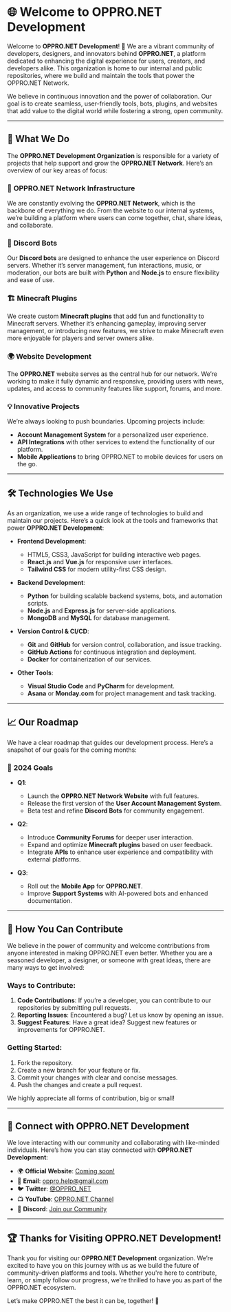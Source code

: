 # 🌐 Welcome to OPPRO.NET Development

Welcome to **OPPRO.NET Development**! 🚀 We are a vibrant community of developers, designers, and innovators behind **OPPRO.NET**, a platform dedicated to enhancing the digital experience for users, creators, and developers alike. This organization is home to our internal and public repositories, where we build and maintain the tools that power the OPPRO.NET Network.

We believe in continuous innovation and the power of collaboration. Our goal is to create seamless, user-friendly tools, bots, plugins, and websites that add value to the digital world while fostering a strong, open community.

---

## 🚀 What We Do
The **OPPRO.NET Development Organization** is responsible for a variety of projects that help support and grow the **OPPRO.NET Network**. Here’s an overview of our key areas of focus:

### 🔧 **OPPRO.NET Network Infrastructure**
We are constantly evolving the **OPPRO.NET Network**, which is the backbone of everything we do. From the website to our internal systems, we’re building a platform where users can come together, chat, share ideas, and collaborate.

### 🤖 **Discord Bots**
Our **Discord bots** are designed to enhance the user experience on Discord servers. Whether it’s server management, fun interactions, music, or moderation, our bots are built with **Python** and **Node.js** to ensure flexibility and ease of use.

### 🏗️ **Minecraft Plugins**
We create custom **Minecraft plugins** that add fun and functionality to Minecraft servers. Whether it’s enhancing gameplay, improving server management, or introducing new features, we strive to make Minecraft even more enjoyable for players and server owners alike.

### 🌍 **Website Development**
The **OPPRO.NET** website serves as the central hub for our network. We’re working to make it fully dynamic and responsive, providing users with news, updates, and access to community features like support, forums, and more.

### 💡 **Innovative Projects**
We’re always looking to push boundaries. Upcoming projects include:
- **Account Management System** for a personalized user experience.
- **API Integrations** with other services to extend the functionality of our platform.
- **Mobile Applications** to bring OPPRO.NET to mobile devices for users on the go.

---

## 🛠️ Technologies We Use
As an organization, we use a wide range of technologies to build and maintain our projects. Here’s a quick look at the tools and frameworks that power **OPPRO.NET Development**:

- **Frontend Development**:
    - HTML5, CSS3, JavaScript for building interactive web pages.
    - **React.js** and **Vue.js** for responsive user interfaces.
    - **Tailwind CSS** for modern utility-first CSS design.

- **Backend Development**:
    - **Python** for building scalable backend systems, bots, and automation scripts.
    - **Node.js** and **Express.js** for server-side applications.
    - **MongoDB** and **MySQL** for database management.

- **Version Control & CI/CD**:
    - **Git** and **GitHub** for version control, collaboration, and issue tracking.
    - **GitHub Actions** for continuous integration and deployment.
    - **Docker** for containerization of our services.

- **Other Tools**:
    - **Visual Studio Code** and **PyCharm** for development.
    - **Asana** or **Monday.com** for project management and task tracking.
---

## 📈 Our Roadmap

We have a clear roadmap that guides our development process. Here’s a snapshot of our goals for the coming months:

### 🌟 **2024 Goals**
- **Q1**:
    - Launch the **OPPRO.NET Network Website** with full features.
    - Release the first version of the **User Account Management System**.
    - Beta test and refine **Discord Bots** for community engagement.

- **Q2**:
    - Introduce **Community Forums** for deeper user interaction.
    - Expand and optimize **Minecraft plugins** based on user feedback.
    - Integrate **APIs** to enhance user experience and compatibility with external platforms.

- **Q3**:
    - Roll out the **Mobile App** for **OPPRO.NET**.
    - Improve **Support Systems** with AI-powered bots and enhanced documentation.

---

## 🤝 How You Can Contribute

We believe in the power of community and welcome contributions from anyone interested in making OPPRO.NET even better. Whether you are a seasoned developer, a designer, or someone with great ideas, there are many ways to get involved:

### **Ways to Contribute**:
1. **Code Contributions**: If you’re a developer, you can contribute to our repositories by submitting pull requests.
2. **Reporting Issues**: Encountered a bug? Let us know by opening an issue.
3. **Suggest Features**: Have a great idea? Suggest new features or improvements for OPPRO.NET.

### **Getting Started**:
1. Fork the repository.
2. Create a new branch for your feature or fix.
3. Commit your changes with clear and concise messages.
4. Push the changes and create a pull request.

We highly appreciate all forms of contribution, big or small!

---

## 🤝 Connect with OPPRO.NET Development
We love interacting with our community and collaborating with like-minded individuals. Here’s how you can stay connected with **OPPRO.NET Development**:

- 🌍 **Official Website**: [Coming soon!](#)
- 📧 **Email**: [oppro.help@gmail.com](mailto:oppro.help@gmail.com)
- 🐦 **Twitter**: [@OPPRO_NET](https://twitter.com/OPPRO_NET)
- 📺 **YouTube**: [OPPRO.NET Channel](https://youtube.com/c/OPPRONET)
- 💬 **Discord**: [Join our Community](https://discord.gg/OPPRO_NET)

---

## 🏆 Thanks for Visiting OPPRO.NET Development!

Thank you for visiting our **OPPRO.NET Development** organization. We’re excited to have you on this journey with us as we build the future of community-driven platforms and tools. Whether you're here to contribute, learn, or simply follow our progress, we're thrilled to have you as part of the OPPRO.NET ecosystem.

Let’s make OPPRO.NET the best it can be, together! 🌟
